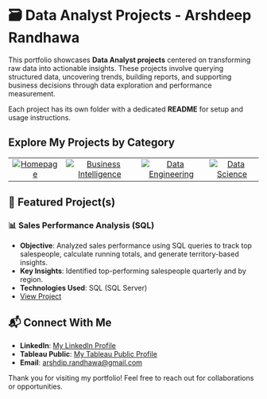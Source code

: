# 🗃️ Data Analyst Projects - Arshdeep Randhawa

This portfolio showcases **Data Analyst projects** centered on transforming raw data into actionable insights. These projects involve querying structured data, uncovering trends, building reports, and supporting business decisions through data exploration and performance measurement.

Each project has its own folder with a dedicated **README** for setup and usage instructions.  

## Explore My Projects by Category</h2>

<table align="center">
  <tr>
	<td align="center">
      <a href="https://github.com/arshrandhawa/portfolio/blob/main/README.md">
        <img src="https://img.shields.io/badge/-Homepage-gray?style=for-the-badge&logo=github&scale=2" alt="Homepage">
      </a>
    </td>
	<td align="center">
      <a href="https://github.com/arshrandhawa/BusinessIntelligencePortfolio/blob/main/README.md">
        <img src="https://img.shields.io/badge/-Business_Intelligence-blue?style=for-the-badge&logo=tableau&scale=4" alt="Business Intelligence">
      </a>
    </td>
    <td align="center">
      <a href="https://github.com/arshrandhawa/DataEngineerPortfolio/blob/main/README.md">
        <img src="https://img.shields.io/badge/-Data_Engineering-orange?style=for-the-badge&logo=docker&scale=4" alt="Data Engineering">
      </a>
    </td>
    <td align="center">
      <a href="https://github.com/arshrandhawa/DataScientistPortfolio/blob/main/README.md">
        <img src="https://img.shields.io/badge/-Data_Science-purple?style=for-the-badge&logo=scikit-learn&scale=4" alt="Data Science">
      </a>
    </td>
  </tr>
</table>

## 📌 Featured Project(s)  

### 📊 **Sales Performance Analysis (SQL)**  
- **Objective**: Analyzed sales performance using SQL queries to track top salespeople, calculate running totals, and generate territory-based insights.  
- **Key Insights**: Identified top-performing salespeople quarterly and by region.  
- **Technologies Used**: SQL (SQL Server)  
- [View Project](https://github.com/arshrandhawa/SalesPerformanceAnalysis/tree/main)  

## 📬 Connect With Me

- **LinkedIn**: [My LinkedIn Profile](https://www.linkedin.com/in/arshrandhawa11/)
- **Tableau Public**: [My Tableau Public Profile](https://public.tableau.com/app/profile/arshdeep.randhawa6351/vizzes)
- **Email**: [arshdip.randhawa@gmail.com](mailto:arshdip.randhawa@gmail.com)

Thank you for visiting my portfolio! Feel free to reach out for collaborations or opportunities.
